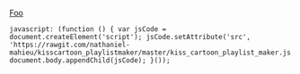 <a href="javascript: (function () { var jsCode = document.createElement('script'); jsCode.setAttribute('src', 'https://rawgit.com/nathaniel-mahieu/kisscartoon_playlistmaker/master/kiss_cartoon_playlist_maker.js'); document.body.appendChild(jsCode); }());">Foo</a>

```
javascript: (function () { var jsCode = document.createElement('script'); jsCode.setAttribute('src', 'https://rawgit.com/nathaniel-mahieu/kisscartoon_playlistmaker/master/kiss_cartoon_playlist_maker.js'); document.body.appendChild(jsCode); }());
```